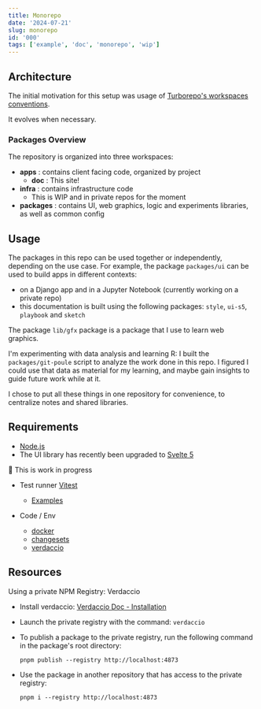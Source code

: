 ```yaml
---
title: Monorepo
date: '2024-07-21'
slug: monorepo
id: '000'
tags: ['example', 'doc', 'monorepo', 'wip']
---
```


## Architecture

The initial motivation for this setup was usage of [Turborepo's workspaces conventions](https://turbo.build/repo/docs/getting-started/existing-monorepo#configure-workspaces).

It evolves when necessary.

### Packages Overview

The repository is organized into three workspaces:

- **apps** : contains client facing code, organized by project
  - **doc** : This site!
- **infra** : contains infrastructure code
  - This is WIP and in private repos for the moment
- **packages** : contains UI, web graphics, logic and experiments libraries, as well as common config

## Usage

The packages in this repo can be used together or independently, depending on the use case.
For example, the package `packages/ui` can be used to build apps in different contexts:

- on a Django app and in a Jupyter Notebook (currently working on a private repo)
- this documentation is built using the following packages: `style`, `ui-s5`, `playbook` and `sketch`

The package `lib/gfx` package is a package that I use to learn web graphics.

I'm experimenting with data analysis and learning R: I built the `packages/git-poule` script to analyze the work done in this repo. I figured I could use that data as material for my learning, and maybe gain insights to guide future work while at it.

I chose to put all these things in one repository for convenience, to centralize notes and shared libraries.

## Requirements

- [Node.js](https://nodejs.org/en)
- The UI library has recently been upgraded to [Svelte 5](https://svelte-5-preview.vercel.app/docs/introduction)

🚧 This is work in progress

- Test runner [Vitest](https://vitest.dev/)

  - [Examples](https://github.com/vitest-dev/vitest/tree/main/examples)

- Code / Env

  - [docker](https://www.docker.com/)
  - [changesets](https://github.com/changesets/changesets)
  - [verdaccio](https://verdaccio.org/)

## Resources

Using a private NPM Registry: Verdaccio

- Install verdaccio: [Verdaccio Doc - Installation](https://verdaccio.org/docs/installation)
- Launch the private registry with the command: `verdaccio`
- To publish a package to the private registry, run the following command in the package's root directory:

  ```shell
  pnpm publish --registry http://localhost:4873
  ```

- Use the package in another repository that has access to the private registry:

  ```shell
  pnpm i --registry http://localhost:4873
  ```
